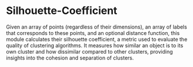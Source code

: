 # Silhouette-Coefficient

Given an array of points (regardless of their dimensions), an array of labels that corresponds to these points, and an optional distance function, this module calculates their silhouette coefficient, a metric used to evaluate the quality of clustering algorithms. It measures how similar an object is to its own cluster and how dissimilar compared to other clusters, providing insights into the cohesion and separation of clusters.
